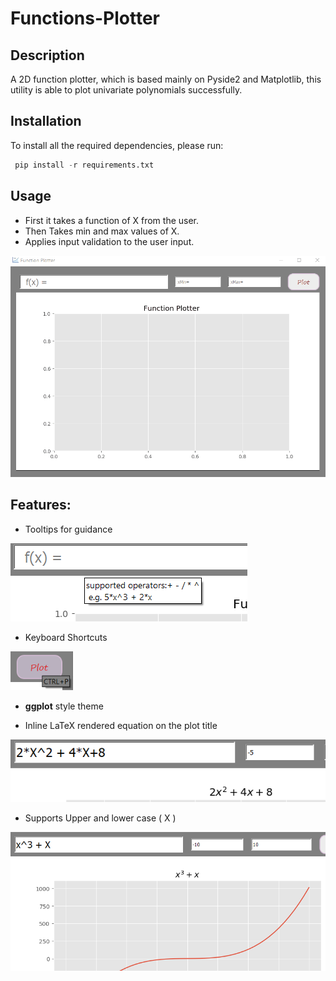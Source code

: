 # Functions-Plotter

## Description
A 2D function plotter, which is based mainly on Pyside2 and Matplotlib, this utility  is able to plot univariate polynomials successfully.


## Installation
To install all the required dependencies, please run:
```python
 pip install -r requirements.txt
```
## Usage
* First it takes a function of X from the user.
* Then Takes min and max values of X.
* Applies input validation to the user input.
<img src="Resources/g1.gif" width=1000>

## Features:
* Tooltips for guidance
<img src="Resources/tooltip.png"  >


* Keyboard Shortcuts

<img src="Resources/shortcut.png"  width=100 class="center">

* **ggplot** style theme

* Inline LaTeX rendered equation on the plot title
<img src="Resources/tex.png" >

* Supports Upper and lower case ( X )
<img src="Resources/cases.png" >

